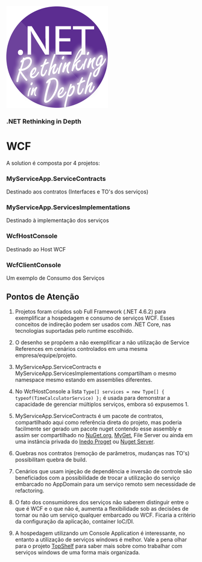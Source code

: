 ![logo](netcore-rethink.png ".NET Rethingnking in delpth")
### .NET Rethinking in Depth
# WCF

A solution é composta por 4 projetos:

### MyServiceApp.ServiceContracts
Destinado aos contratos (Interfaces e TO's dos serviços)

### MyServiceApp.ServicesImplementations
Destinado à implementação dos serviços

### WcfHostConsole
Destinado ao Host WCF

### WcfClientConsole
Um exemplo de Consumo dos Serviços

## Pontos de Atenção

1. Projetos foram criados sob Full Framework (.NET 4.6.2) para exemplificar a hospedagem e consumo de serviços WCF. Esses conceitos de indireção podem ser usados com .NET Core, nas tecnologias suportadas pelo runtime escolhido.

1. O desenho se propõem a não exemplificar a não utilização de Service References em cenários controlados em uma mesma empresa/equipe/projeto.

1. MyServiceApp.ServiceContracts e MyServiceApp.ServicesImplementations compartilham o mesmo namespace mesmo estando em assemblies diferentes.

1. No WcfHostConsole a lista `Type[] services = new Type[] { typeof(TimeCalculatorService) };` é usada para demonstrar a capacidade de gerenciar múltiplos serviços, embora só expusemos 1.

1. MyServiceApp.ServiceContracts é um pacote de contratos, compartilhado aqui como referência direta do projeto, mas poderia facilmente ser gerado um pacote nuget contendo esse assembly e assim ser compartilhado no [NuGet.org](https://www.nuget.org/), [MyGet](https://www.myget.org/), File Server ou ainda em uma instância privada do [Inedo Proget](https://inedo.com/proget) ou [Nuget Server](https://github.com/NuGet/NuGet.Server).

1. Quebras nos contratos (remoção de parâmetros, mudanças nas TO's) possibilitam quebra de build. 

1. Cenários que usam injeção de dependência e inversão de controle são beneficiados com a possibilidade de trocar a utilização do serviço embarcado no AppDomain para um serviço remoto sem necessidade de refactoring.

1. O fato dos consumidores dos serviços não saberem distinguir entre o que é WCF e o que não é, aumenta a flexibilidade sob as decisões de tornar ou não um serviço qualquer embarcado ou WCF. Ficaria a critério da configuração da aplicação, container IoC/DI.

1. A hospedagem utilizando um Console Application é interessante, no entanto a utilização de serviços windows é melhor. Vale a pena olhar para o projeto [TopShelf](http://topshelf-project.com/) para saber mais sobre como trabalhar com serviços windows de uma forma mais organizada.
